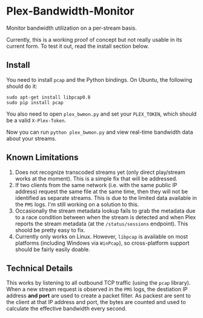 # Plex-Bandwidth-Monitor
Monitor bandwidth utilization on a per-stream basis.

Currently, this is a working proof of concept but not really
usable in its current form.  To test it out, read the install
section below.


## Install
You need to install ``pcap`` and the Python bindings.  On Ubuntu,
the following should do it:

```
sudo apt-get install libpcap0.8
sudo pip install pcap
```

You also need to open ``plex_bwmon.py`` and set your ``PLEX_TOKEN``,
which should be a valid ``X-Plex-Token``.

Now you can run ``python plex_bwmon.py`` and view real-time bandwidth
data about your streams.


## Known Limitations

1) Does not recognize transcoded streams yet (only direct play/stream
   works at the moment).  This is a simple fix that will be addressed.
2) If two clients from the same network (i.e. with the same public IP
   address) request the same file at the same time, then they will not
   be identified as separate streams.  This is due to the limited data
   available in the `PMS` logs.  I'm still working on a solution to
   this.
3) Occasionally the stream metadata lookup fails to grab the metadata
   due to a race condition between when the stream is detected and when
   Plex reports the stream metadata (at the `/status/sessions` endpoint).
   This shoold be pretty easy to fix.
4) Currently only works on Linux.  However, `libpcap` is available on
   most platforms (including Windows via `WinPcap`), so cross-platform
   support should be fairly easily doable.


## Technical Details

This works by listening to all outbound TCP traffic (using the `pcap`
library).  When a new stream request is observed in the `PMS` logs, the
destiation IP address **and port** are used to create a packet filter.
As packest are sent to the client at that IP address and port, the bytes
are counted and used to calculate the effective bandwidth every second.
